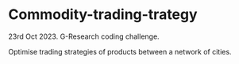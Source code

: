 # Commodity-trading-trategy
23rd Oct 2023. G-Research coding challenge. 

Optimise trading strategies of products between a network of cities.
